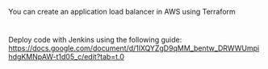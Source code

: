 You can create an application load balancer in AWS using Terraform
#
Deploy code with Jenkins using the following guide: https://docs.google.com/document/d/1lXQYZgD9qMM_bentw_DRWWUmpihdgKMNpAW-t1d05_c/edit?tab=t.0
